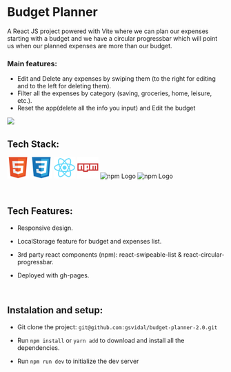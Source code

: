 # Budget Planner 

A React JS project powered with Vite where we can plan our expenses starting with a budget and we have a circular progressbar which will point us when our planned expenses are more than our budget.

### Main features:
- Edit and Delete any expenses by swiping them (to the right for editing and to the left for deleting them).
- Filter all the expenses by category (saving, groceries, home, leisure, etc.).
- Reset the app(delete all the info you input) and Edit the budget

<a href="https://www.gonzalovidal.dev/budget-planner-2.0/">
  <img src="https://i.postimg.cc/W4gJmCFb/budget-planner.png">
</a> 

## Tech Stack:

<img src="https://github.com/devicons/devicon/blob/master/icons/html5/html5-original.svg" alt="html5 Logo" width="50" height="50"/> <img src="https://github.com/devicons/devicon/blob/master/icons/css3/css3-original.svg" alt="css3 Logo" width="50" height="50"/>
<img src="https://github.com/devicons/devicon/blob/master/icons/react/react-original.svg" alt="react Logo" width="50" height="50"/>
<img src="https://github.com/devicons/devicon/blob/master/icons/npm/npm-original-wordmark.svg" alt="npm Logo" width="50" height="50"/>
<img src="https://www.svgrepo.com/show/374167/vite.svg" alt="npm Logo" width="50" height="50"/>
<img src="https://cdn.worldvectorlogo.com/logos/prettier-1.svg" alt="npm Logo" width="50" height="50"/>

<br />

## Tech Features: 

- Responsive design.

- LocalStorage feature for budget and expenses list.

- 3rd party react components (npm): react-swipeable-list & react-circular-progressbar.

- Deployed with gh-pages.


<br />

## Instalation and setup:

- Git clone the project: `git@github.com:gsvidal/budget-planner-2.0.git`

- Run `npm install` or `yarn add` to download and install all the dependencies.

- Run `npm run dev` to initialize the dev server
